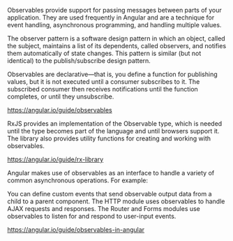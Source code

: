 Observables provide support for passing messages between parts of your application. They are used frequently in Angular and are a technique for event handling, asynchronous programming, and handling multiple values.

The observer pattern is a software design pattern in which an object, called the subject, maintains a list of its dependents, called observers, and notifies them automatically of state changes. This pattern is similar (but not identical) to the publish/subscribe design pattern.

Observables are declarative—that is, you define a function for publishing values, but it is not executed until a consumer subscribes to it. The subscribed consumer then receives notifications until the function completes, or until they unsubscribe.

https://angular.io/guide/observables

RxJS provides an implementation of the Observable type, which is needed until the type becomes part of the language and until browsers support it. The library also provides utility functions for creating and working with observables.

https://angular.io/guide/rx-library

Angular makes use of observables as an interface to handle a variety of common asynchronous operations. For example:

You can define custom events that send observable output data from a child to a parent component.
The HTTP module uses observables to handle AJAX requests and responses.
The Router and Forms modules use observables to listen for and respond to user-input events.

https://angular.io/guide/observables-in-angular
